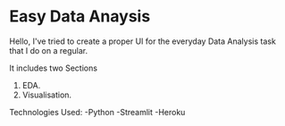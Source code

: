 # Easy Data Anaysis

Hello,
I've tried to create a proper UI for the everyday Data Analysis task that I do on a regular.

It includes two Sections
1. EDA.
2. Visualisation.

Technologies Used:
-Python
-Streamlit
-Heroku


